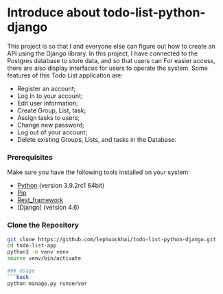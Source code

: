 # Introduce about todo-list-python-django
This project is so that I and everyone else can figure out how to create an API using the Django library. In this project, I have connected to the Postgres database to store data, and so that users can For easier access, there are also display interfaces for users to operate the system. Some features of this Todo List application are:
- Register an account;
- Log in to your account;
- Edit user information;
- Create Group, List, task;
- Assign tasks to users;
- Change new password;
- Log out of your account;
- Delete existing Groups, Lists, and tasks in the Database.

### Prerequisites

Make sure you have the following tools installed on your system:

- [Python](https://www.python.org/) (version 3.9.2rc1 64bit)
- [Pip](https://pip.pypa.io/en/stable/)
- [Rest_framework](https://pypi.org/project/djangorestframework/)
- [Django] (version 4.6)


### Clone the Repository

```bash
git clone https://github.com/lephuockhai/todo-list-python-django.git
cd todo-list-app
python3 -m venv venv
source venv/bin/activate

### Usage
```bash
python manage.py runserver

